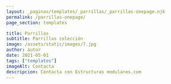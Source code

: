 ```yaml
---
layout: _paginas/templates/_parrillas/_parrillas-onepage.njk
permalink: /parrillas-onepage/
page_section: templates

title: Parrillas
subtitle: Parrillas colección
image: /assets/static/images/7.jpg
author: autor
date: 2021-05-01
tags: ["templates"]
imageAlt: Contacta
descripcion: Contacta con Estructuras modulares.com
---
```

